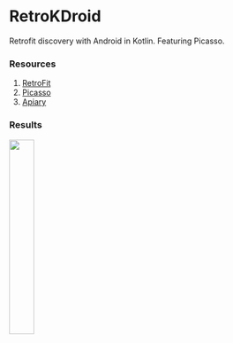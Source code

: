 # RetroKDroid
Retrofit discovery with Android in Kotlin. Featuring Picasso.

### Resources
1. [RetroFit](http://square.github.io/retrofit/)
2. [Picasso](http://square.github.io/picasso/)
3. [Apiary](apiary.io)

### Results
<img src="https://i.imgur.com/5jroryk.png" width="30%"/>
